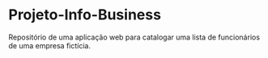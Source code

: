 # Projeto-Info-Business
Repositório de uma aplicação web para catalogar uma lista de funcionários de uma empresa fictícia. 
